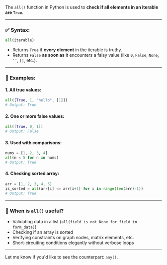 The `all()` function in Python is used to **check if all elements in an iterable are `True`**.

---

### ✅ **Syntax:**

```python
all(iterable)
```

* Returns `True` if **every element** in the iterable is truthy.
* Returns `False` **as soon as** it encounters a falsy value (like `0`, `False`, `None`, `''`, `[]`, etc.).

---

### 📘 **Examples:**

#### 1. All true values:

```python
all([True, 1, "hello", [1]])
# Output: True
```

#### 2. One or more false values:

```python
all([True, 0, 1])
# Output: False
```

#### 3. Used with comparisons:

```python
nums = [1, 2, 3, 4]
all(n < 5 for n in nums)
# Output: True
```

#### 4. Checking sorted array:

```python
arr = [1, 2, 3, 4, 5]
is_sorted = all(arr[i] <= arr[i+1] for i in range(len(arr)-1))
# Output: True
```

---

### 🧠 **When is `all()` useful?**

* Validating data in a list (`all(field is not None for field in form_data)`)
* Checking if an array is sorted
* Verifying constraints on graph nodes, matrix elements, etc.
* Short-circuiting conditions elegantly without verbose loops

---

Let me know if you'd like to see the counterpart: `any()`.
